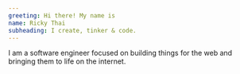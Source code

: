 ```yaml
---
greeting: Hi there! My name is
name: Ricky Thai
subheading: I create, tinker & code.
---
```


I am a software engineer focused on building things for the web and bringing them to life on the internet.

